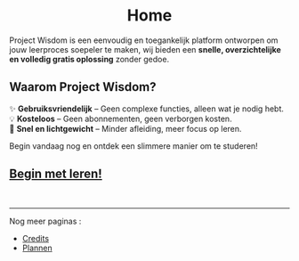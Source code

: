 <div style="text-align: center;">
<h1>Home</h1>
</div>

Project Wisdom is een eenvoudig en toegankelijk platform ontworpen om jouw leerproces soepeler te maken, wij bieden een **snelle, overzichtelijke en volledig gratis oplossing** zonder gedoe.  

## Waarom Project Wisdom?  

✨ **Gebruiksvriendelijk** – Geen complexe functies, alleen wat je nodig hebt.  
💡 **Kosteloos** – Geen abonnementen, geen verborgen kosten.  
🚀 **Snel en lichtgewicht** – Minder afleiding, meer focus op leren.  

Begin vandaag nog en ontdek een slimmere manier om te studeren!  

<a href="?md=index.md" style="text-decoration: underline;">
    <h2>Begin met leren!</h2>
</a>

<br>

---

Nog meer paginas :
- [Credits](?md=/nogmeerpaginas/credits.md)
- [Plannen](?md=/nogmeerpaginas/plannen.md)
